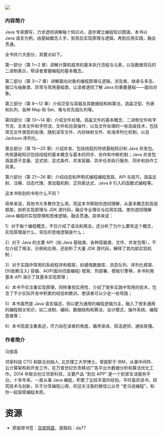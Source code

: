 ![](http://img3m9.ddimg.cn/7/26/25218079-1_w_3.jpg)

### 内容简介

Java 专家撰写，力求透彻讲解每个知识点，逐步建立编程知识图谱。本书以 Java 语言为例，由基础概念入手，到背后实现原理与逻辑，再到应用实践，融会贯通。

全书共六大部分，其要点如下。

第一部分（第 1～2 章）讲解计算机程序的基本执行流程与元素，以及数据背后的二进制表示，帮读者掌握编程的基本概念。

第二部分（第 3～7 章）讲解面向对象的编程原理与逻辑，涉及类、继承与多态、接口与抽象类、异常与常用基础类，让读者透彻了解 Java 的重要基础——面向对象。

第三部分（第 8～12 章）介绍泛型与容器及其数据结构和算法，涵盖泛型、列表和队列、各种 Map 和 Set、堆与优先级队列等。

第四部分（第 13～14 章）介绍文件处理。涵盖文件的基本概念、二进制文件和字节流、文本文件和字符流、文件和目录操作，以及文件处理的一些高级技术，包括常见文件类型的处理、随机读写文件、内存映射文件、标准序列化机制，以及 Jackson 序列化。

第五部分（第 15～20 章）介绍并发，包括线程的传统基础知识和 Java 并发包。传统基础知识包括线程的基本概念与基本的同步、协作和中断机制；Java 并发包涵盖原子变量、显式锁、显式条件、并发容器、异步任务执行服务、同步和协作工具类。

第六部分（第 21～26 章）介绍动态和声明式编程编程思路、API 与技巧，涵盖反射、注解、动态代理、类加载机制、正则表达式、Java 8 引入的函数式编程等。

这本书和别的书有什么不同？

简单来说，其他书大多教你怎么用，而这本书帮助你透彻理解，从基本概念到高层框架，剖析实现原理与 JDK 源代码，融合专业理论与应用实践，使你透彻理解 Java 编程的实现原理和思维逻辑，融会贯通。具体来说：

1）对于每个编程概念，不仅介绍了语法和用法，还分析了为什么要有这个概念，实现原理是什么，背后的思维逻辑是什么；

2）对于 Java 的主要 API（如 Java 基础类、各种容器类、文件、并发包等），不仅介绍了用法、示例和应用，还剖析了大量 JDK 源代码，解释了其内部实现机制；

3）对于实践中常用的系统程序和框架，如键值数据库、消息队列、序列化框架、DI(依赖注入) 容器、AOP(面向切面编程) 框架、热部署、模板引擎等，本书利用基本 API 演示了其基本实现原理；

4）本书不仅注重实现原理，同样重视实用性，介绍了很多实践中常用的技术，包含了不少实际开发中积累的经验和教训，使读者可以少走一些弯路；

5）本书虽然是 Java 语言描述，但以更为通用的编程逻辑为主，融入了很多通用的编程相关知识，如二进制、编码、数据结构和算法、设计模式、操作系统、编程思维等；

6）本书高度注重表述，尽力站在读者的角度，循序渐进、简洁透彻、通俗易懂。

### 作者简介

马俊昌

邻家科技 CTO 和联合创始人, 北京理工大学博士。曾就职于 IBM，从事中间件、云计算架构和开发工作，在万普世纪负责移动广告平台大数据分析和算法优化工作。2014 年联合创立邻家科技，主要产品 “到位 APP” 是一个到家生活服务平台。十多年来，一直从事 Java 编程，积累了比较丰富的经验。平时喜欢读书，研究技术与创新，乐于分享编程心得，欢迎关注我的微信公众号 “老马说编程”，和你一起探索编程本质。

# 资源

* 原版带书签：[百度网盘](https://pan.baidu.com/s/14qyYhP1KiB8ZUO1-A6P5CA)，提取码：da77
